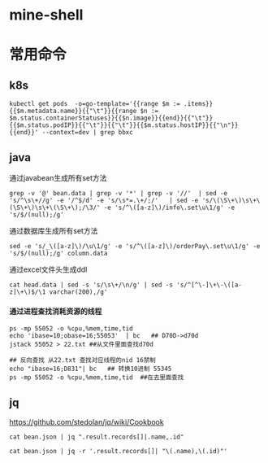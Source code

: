# mine-shell


# 常用命令

## k8s
```
kubectl get pods  -o=go-template='{{range $m := .items}}{{$m.metadata.name}}{{"\t"}}{{range $n := $m.status.containerStatuses}}{{$n.image}}{{end}}{{"\t"}}{{$m.status.podIP}}{{"\t"}}{{"\t"}}{{$m.status.hostIP}}{{"\n"}}{{end}}' --context=dev | grep bbxc
```

## java
通过javabean生成所有set方法
```
grep -v '@' bean.data | grep -v '*' | grep -v '//'  | sed -e 's/^\s\+//g' -e '/^$/d' -e 's/\s*=.\+/;/'   | sed -e 's/\(\S\+\)\s\+\(\S\+\)\s\+\(\S\+\);/\3/' -e 's/^\([a-z]\)/info\.set\u\1/g' -e 's/$/(null);/g'
```

通过数据库生成所有set方法
```
sed -e 's/_\([a-z]\)/\u\1/g' -e 's/^\([a-z]\)/orderPay\.set\u\1/g' -e 's/$/(null);/g' column.data
```

通过excel文件头生成ddl
```
cat head.data | sed -s 's/\s\+/\n/g' | sed -s 's/^[^\-]\+\-\([a-z]\+\)$/\1 varchar(200),/g'
```

#### 通过进程查找消耗资源的线程
```shell
ps -mp 55052 -o %cpu,%mem,time,tid  
echo 'ibase=10;obase=16;55053'  | bc   ## D70D->d70d  
jstack 55052 > 22.txt ##从文件里面查找d70d

## 反向查找 从22.txt 查找对应线程的nid 16禁制
echo "ibase=16;D831"| bc   ## 转换10进制 55345
ps -mp 55052 -o %cpu,%mem,time,tid  ##在去里面查找
```

## jq
https://github.com/stedolan/jq/wiki/Cookbook

```shell
cat bean.json | jq ".result.records[]|.name,.id"

cat bean.json | jq -r '.result.records[]| "\(.name),\(.id)"'
```
